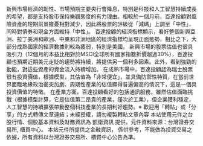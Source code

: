 新興市場經濟的韌性、市場預期主要央行會降息，特別是科技和人工智慧持續成長的希望，都是支持股市保持樂觀態度的有力理由。相較於一個月前，百達投顧對風險資產的短期前景擔憂相對減少，因此將股票的評級從「減碼」上調至「中性」，同時對債券和現金方面維持「中性」。
百達投顧的經濟指標顯示，看好整個新興亞洲、拉丁美洲和歐洲、中東和非洲地區的經濟指標均呈現正面態勢，相比之下，大部分成熟國家的經濟數據則較為疲弱，特別是美國。
新興市場的股票估值也很具吸引力（12個月的本益比相對於MSCI全球所有國家指數折價超過30%），百達投顧也預期近期美元走貶的趨勢將持續，將提供另一個利多因素。此外，看到強勁的動能，對這些資產的資金流入持續增加。
在成熟市場中，百達投顧認為瑞士股票很有投資價值，根據模型，其估值為「非常便宜」，並具備防禦性特質，在當前世界面臨地緣政治衝突加劇、周期性產業的估值顯得普遍偏高的情況下，這是一個具投資價值的特徵。
在產業方面，百達投顧看好的包括通訊服務，雖然估值面臨挑戰（根據模型計算，它是估值第二昂貴的產業，僅次於工業），但企業獲利穩定，人工智慧的持續擴張帶動整個科技產業的長期利好趨勢。※ 歡迎用「轉貼」或「分享」的方式轉傳文章連結；未經授權，請勿複製轉貼文章內容
      本站使用元件之台股行情、個股基本資料及財務資訊為 凱衛資訊 提供。元件資料來源：台灣證券交易所, 櫃買中心。
      本站元件所提供之金融資訊， 係供參考，不能做為投資交易之依據，所有資料以台灣證券交易所、櫃買中心公告為準。

